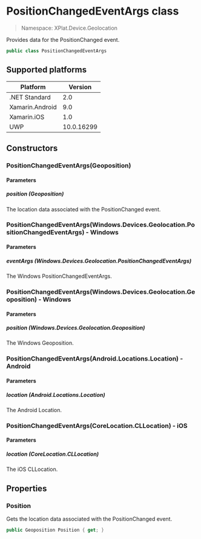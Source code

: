 # PositionChangedEventArgs class

> Namespace: XPlat.Device.Geolocation

Provides data for the PositionChanged event.

```csharp
public class PositionChangedEventArgs
```

## Supported platforms

| Platform | Version |
| --- | --- |
| .NET Standard | 2.0 |
| Xamarin.Android | 9.0 |
| Xamarin.iOS  | 1.0 |
| UWP | 10.0.16299 |

## Constructors

### PositionChangedEventArgs(Geoposition)

#### Parameters
##### position (Geoposition)
The location data associated with the PositionChanged event.

### PositionChangedEventArgs(Windows.Devices.Geolocation.PositionChangedEventArgs) - Windows

#### Parameters
##### eventArgs (Windows.Devices.Geolocation.PositionChangedEventArgs)
The Windows PositionChangedEventArgs.

### PositionChangedEventArgs(Windows.Devices.Geolocation.Geoposition) - Windows

#### Parameters
##### position (Windows.Devices.Geolocation.Geoposition)
The Windows Geoposition.

### PositionChangedEventArgs(Android.Locations.Location) - Android

#### Parameters
##### location (Android.Locations.Location)
The Android Location.

### PositionChangedEventArgs(CoreLocation.CLLocation) - iOS

#### Parameters
##### location (CoreLocation.CLLocation)
The iOS CLLocation.

## Properties

### Position

Gets the location data associated with the PositionChanged event.

```csharp
public Geoposition Position { get; }
```